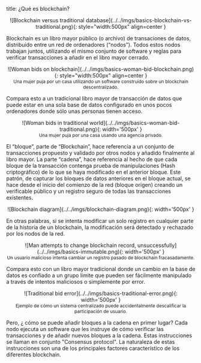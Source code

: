 title: ¿Qué es blockchain? 

<center>
![Blockchain versus traditional database](../../imgs/basics-blockchain-vs-traditional.png){: style="width:500px" align=center }
</center>

Blockchain es un libro mayor público (o archivo) de transaciones de datos, distribuido entre un red de ordenadores (“nodos”). Todos estos nodos trabajan juntos, utilizando el mismo conjunto de software y reglas para verificar transacciones a añadir en el libro mayor cerrado. 

<center>
![Woman bids on blockchain](../../imgs/basics-woman-bid-blockchain.png){: style="width:500px" align=center }
<figcaption style="font-size:12px">Una mujer puja por un casa utilizando un software construido sobre un blockchain descentralizado.</figcaption>
</center>

Compara esto a un tradicional libro mayor de transacción de datos que puede estar en una sola base de datos configurado en unos pocos ordenadores donde sólo unas personas tienen acceso.

<center>
![Woman bids in traditional world](../../imgs/basics-woman-bid-traditional.png){: width='500px' }
<figcaption style="font-size:12px">Una mujer puja por una casa usando una agencia privado.</figcaption>
</center>

El “bloque”, parte de “Blockchain”, hace referencia a un conjunto de transacciones propuesto y validado por otros nodos y añadido finalmente al libro mayor.
La parte “cadena”, hace referencia al hecho de que cada bloque de la transacción contenga prueba de manipulaciones (Hash criptográfico) de lo que se haya modificado en el anterior bloque. Este patrón, de capturar los bloques de datos anteriores en el bloque actual, se hace desde el inicio del comienzo de la red (bloque origen) creando un verificable público y un registro seguro de todas las transacciones existentes. 

<center>
![Blockchain diagram](../../imgs/blockchain-diagram.png){: width='500px' }
</center>

En otras palabras, si se intenta modificar un solo registro en cualquier parte  de la historia de un blockchain, la modificación será detectado y rechazado por los nodos de la red. 

<center>
![Man attempts to change blockchain record, unsuccessfully](../../imgs/basics-immutable.png){: width='500px' }
<figcaption style="font-size:12px">Un usuario malicioso intenta cambiar un registro pasado de blockchain fracasadamente.</figcaption>
</center>

Compara esto con un libro mayor tradicional donde un cambio en la base de datos es confiado a un grupo limite que pueden ser fácilmente manipulado  a través de intentos maliciosos o simplemente por error. 

<center>
![Traditional bid error](../../imgs/basics-traditional-error.png){: width='500px' }
<figcaption style="font-size:12px">Ejemplo de cómo un sistema centralizado puede accidentalmente descalificar la participación de usuario.</figcaption>
</center>



Pero, ¿ cómo se puede añadir bloques a la cadena en primer lugar? Cada nodo ejecuta un software que les instruye de cómo verificar las transacciones y de añadir nuevos bloques a la cadena. Estas instrucciones se llaman en conjunto "Consensus protocol". La naturaleza de estas instrucciones son una de los principales factores característico de los diferentes blockchain.


